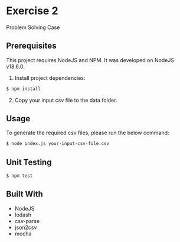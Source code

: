 # Exercise 2

Problem Solving Case

## Prerequisites

This project requires NodeJS and NPM. It was developed on NodeJS v18.6.0.

1. Install project dependencies:

```sh
$ npm install
```

2. Copy your input csv file to the data folder.

## Usage

To generate the required csv files, please run the below command:

```sh
$ node index.js your-input-csv-file.csv
```

## Unit Testing

```sh
$ npm test
```

## Built With

* NodeJS
* lodash
* csv-parse
* json2csv
* mocha
